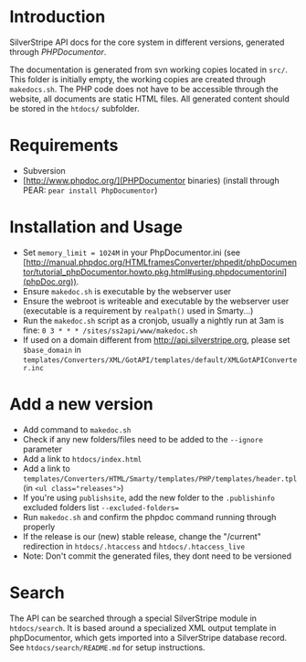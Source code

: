 # Introduction

SilverStripe API docs for the core system in different versions,
generated through *PHPDocumentor*.

The documentation is generated from svn working copies located in `src/`.
This folder is initially empty, the working copies are created through `makedocs.sh`.
The PHP code does not have to be accessible through the website, all documents are static HTML files. 
All generated content should be stored in the `htdocs/` subfolder.

# Requirements

 * Subversion
 * [http://www.phpdoc.org/](PHPDocumentor binaries) (install through PEAR: `pear install PhpDocumentor`)

# Installation and Usage

 * Set `memory_limit = 1024M` in your PhpDocumentor.ini (see [http://manual.phpdoc.org/HTMLframesConverter/phpedit/phpDocumentor/tutorial_phpDocumentor.howto.pkg.html#using.phpdocumentorini](phpDoc.org)).
 * Ensure `makedoc.sh` is executable by the webserver user
 * Ensure the webroot is writeable and executable by the webserver user (executable is a requirement by `realpath()` used in Smarty...)
 * Run the `makedoc.sh` script as a cronjob, usually a nightly run at 3am is fine:
	`0 3 * * * /sites/ss2api/www/makedoc.sh`
 * If used on a domain different from http://api.silverstripe.org, please set `$base_domain` in `templates/Converters/XML/GotAPI/templates/default/XMLGotAPIConverter.inc`

# Add a new version

 * Add command to `makedoc.sh`
 * Check if any new folders/files need to be added to the `--ignore` parameter
 * Add a link to `htdocs/index.html`
 * Add a link to `templates/Converters/HTML/Smarty/templates/PHP/templates/header.tpl` (in `<ul class="releases">`)
 * If you're using `publishsite`, add the new folder to the `.publishinfo` excluded folders list
   `--excluded-folders=`
 * Run `makedoc.sh` and confirm the phpdoc command running through properly
 * If the release is our (new) stable release, change the "/current" redirection in `htdocs/.htaccess` and `htdocs/.htaccess_live`
 * Note: Don't commit the generated files, they dont need to be versioned

# Search

The API can be searched through a special SilverStripe module in `htdocs/search`.
It is based around a specialized XML output template in phpDocumentor,
which gets imported into a SilverStripe database record. See `htdocs/search/README.md` for setup instructions.
